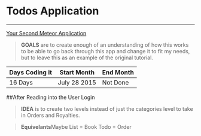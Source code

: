 # Todos Application 
*****
[Your Second Meteor Application](http://meteortips.com/second-meteor-tutorial/)

>**GOALS** are to create enough of an understanding of how this works to be able to go back through this app and change it to fit my needs, but to leave this as an example of the original tutorial. 

| Days Coding it  | Start Month | End Month |
|-----------------|-------------|-----------|
| 16 Days         | July 28 2015| Not Done  |


##After Reading into the User Login

>**IDEA** is to create two levels instead of just the categories level to take in Orders and Royalties.

>**Equivelants**Maybe
>List = Book
>Todo = Order